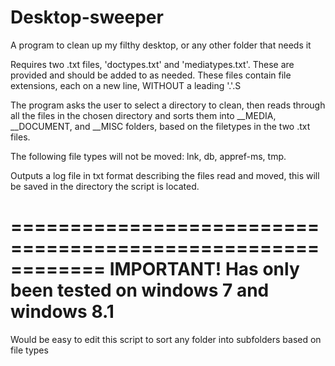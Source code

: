 # Desktop-sweeper
A program to clean up my filthy desktop, or any other folder that needs it

Requires two .txt files, 'doctypes.txt' and 'mediatypes.txt'. 
These are provided and should be added to as needed.
These files contain file extensions, each on a new line, WITHOUT a leading '.'.S

The program asks the user to select a directory to clean, then reads through 
all the files in the chosen directory and sorts them into __MEDIA, 
__DOCUMENT, and __MISC folders, based on the filetypes in the two .txt files.

The following file types will not be moved: lnk, db, appref-ms, tmp.

Outputs a log file in txt format describing the files read and moved, this will
be saved in the directory the script is located.

============================================================
IMPORTANT! Has only been tested on windows 7 and windows 8.1 
============================================================

Would be easy to edit this script to sort any folder into subfolders based on file types

